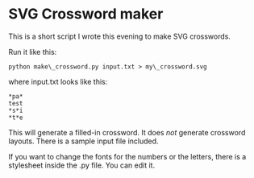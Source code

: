 SVG Crossword maker
===================

This is a short script I wrote this evening to make SVG crosswords.

Run it like this:

    python make\_crossword.py input.txt > my\_crossword.svg

where input.txt looks like this:

    *pa*
    test
    *s*i
    *t*e

This will generate a filled-in crossword. It does *not* generate
crossword layouts. There is a sample input file included.

If you want to change the fonts for the numbers or the letters, there
is a stylesheet inside the .py file. You can edit it.
